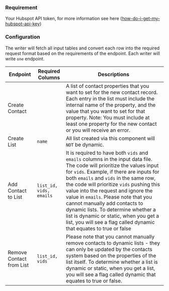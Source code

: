 ### Requirement
Your Hubspot API token, for more information see here ([how-do-i-get-my-hubspot-api-key](https://knowledge.hubspot.com/integrations/how-do-i-get-my-hubspot-api-key))

### Configuration

The writer will fetch all input tables and convert each row into the required request format based on the requirements of the endpoint. Each writer will write `one` endpoint. 

| Endpoint | Required Columns | Descriptions |
|-|-|-|
| Create Contact | |  A list of contact properties that you want to set for the new contact record. Each entry in the list must include the internal name of the property, and the value that you want to set for that property. Note: You must include at least one property for the new contact or you will receive an error. |
| Create List | `name` | All list created via this component will `NOT` be dynamic. |
| Add Contact to List | `list_id, vids, emails` | It is required to have both `vids` and `emails` columns in the input data file. The code will prioritize the values input for `vids`. Example, if there are inputs for both `emails` and `vids` in the same row, the code will prioritize `vids` pushing this value into the request and ignore the value in `emails`. Please note that you cannot manually add contacts to dynamic lists. To determine whether a list is dynamic or static, when you get a list, you will see a flag called dynamic that equates to true or false |
| Remove Contact from List | `list_id, vids` | Please note that you cannot manually remove contacts to dynamic lists - they can only be updated by the contacts system based on the properties of the list itself. To determine whether a list is dynamic or static, when you get a list, you will see a flag called dynamic that equates to true or false. |